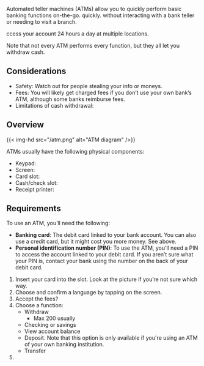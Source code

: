 
Automated teller machines (ATMs) allow you to quickly perform basic banking functions on-the-go. quickly.  without interacting with a bank teller or needing to visit a branch. 

ccess your account 24 hours a day at multiple locations. 


Note that not every ATM performs every function, but they all let you withdraw cash.

## Considerations
- Safety: Watch out for people stealing your info or moneys.
- Fees: You will likely get charged fees if you don’t use your own bank’s ATM, although some banks reimburse fees. 
- Limitations of cash withdrawal:

## Overview

{{< img-hd src="/atm.png" alt="ATM diagram" />}}

ATMs usually have the following physical components:
- Keypad:
- Screen:
- Card slot:
- Cash/check slot:
- Receipt printer:


## Requirements
To use an ATM, you’ll need the following:

- **Banking card**: The debit card linked to your bank account. You can also use a credit card, but it might cost you more money. See above. 
- **Personal identification number (PIN)**: To use the ATM, you’ll need a PIN to access the account linked to your debit card. If you aren’t sure what your PIN is, contact your bank using the number on the back of your debit card.



1. Insert your card into the slot. Look at the picture if you’re not sure which way.
2. Choose and confirm a language by tapping on the screen.
3. Accept the fees?
4. Choose a function:
    - Withdraw
        - Max 200 usually
    - Checking or savings
    - View account balance
    - Deposit. Note that this option is only available if you're using an ATM of your own banking institution.
    - Transfer
5. 

